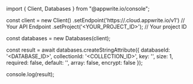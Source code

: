 import { Client, Databases } from "@appwrite.io/console";

const client = new Client()
    .setEndpoint('https://<REGION>.cloud.appwrite.io/v1') // Your API Endpoint
    .setProject('<YOUR_PROJECT_ID>'); // Your project ID

const databases = new Databases(client);

const result = await databases.createStringAttribute({
    databaseId: '<DATABASE_ID>',
    collectionId: '<COLLECTION_ID>',
    key: '',
    size: 1,
    required: false,
    default: '<DEFAULT>',
    array: false,
    encrypt: false
});

console.log(result);
